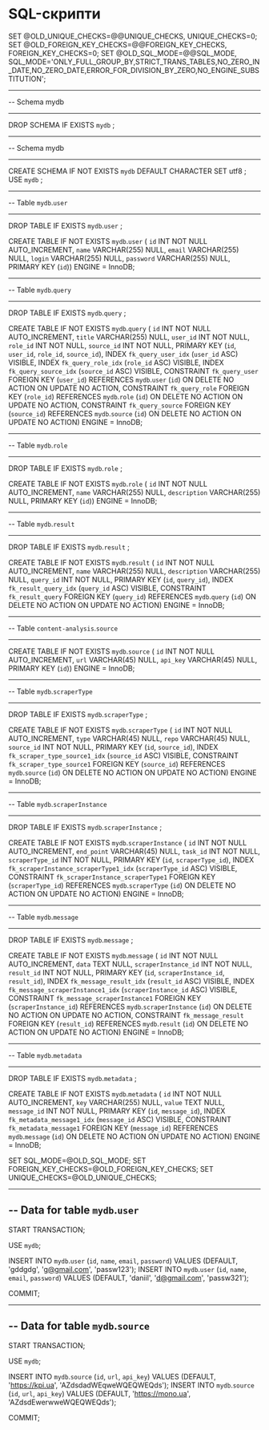 # SQL-скрипти

SET @OLD_UNIQUE_CHECKS=@@UNIQUE_CHECKS, UNIQUE_CHECKS=0;
SET @OLD_FOREIGN_KEY_CHECKS=@@FOREIGN_KEY_CHECKS, FOREIGN_KEY_CHECKS=0;
SET @OLD_SQL_MODE=@@SQL_MODE, SQL_MODE='ONLY_FULL_GROUP_BY,STRICT_TRANS_TABLES,NO_ZERO_IN_DATE,NO_ZERO_DATE,ERROR_FOR_DIVISION_BY_ZERO,NO_ENGINE_SUBSTITUTION';

-- -----------------------------------------------------
-- Schema mydb
-- -----------------------------------------------------
DROP SCHEMA IF EXISTS `mydb` ;

-- -----------------------------------------------------
-- Schema mydb
-- -----------------------------------------------------
CREATE SCHEMA IF NOT EXISTS `mydb` DEFAULT CHARACTER SET utf8 ;
USE `mydb` ;

-- -----------------------------------------------------
-- Table `mydb`.`user`
-- -----------------------------------------------------
DROP TABLE IF EXISTS `mydb`.`user` ;

CREATE TABLE IF NOT EXISTS `mydb`.`user` (
  `id` INT NOT NULL AUTO_INCREMENT,
  `name` VARCHAR(255) NULL,
  `email` VARCHAR(255) NULL,
  `login` VARCHAR(255) NULL,
  `password` VARCHAR(255) NULL,
  PRIMARY KEY (`id`))
ENGINE = InnoDB;

-- -----------------------------------------------------
-- Table `mydb`.`query`
-- -----------------------------------------------------
DROP TABLE IF EXISTS `mydb`.`query` ;

CREATE TABLE IF NOT EXISTS `mydb`.`query` (
  `id` INT NOT NULL AUTO_INCREMENT,
  `title` VARCHAR(255) NULL,
  `user_id` INT NOT NULL,
  `role_id` INT NOT NULL,
  `source_id` INT NOT NULL,
  PRIMARY KEY (`id`, `user_id`, `role_id`, `source_id`),
  INDEX `fk_query_user_idx` (`user_id` ASC) VISIBLE,
  INDEX `fk_query_role_idx` (`role_id` ASC) VISIBLE,
  INDEX `fk_query_source_idx` (`source_id` ASC) VISIBLE,
  CONSTRAINT `fk_query_user`
    FOREIGN KEY (`user_id`)
    REFERENCES `mydb`.`user` (`id`)
    ON DELETE NO ACTION
    ON UPDATE NO ACTION,
  CONSTRAINT `fk_query_role`
    FOREIGN KEY (`role_id`)
    REFERENCES `mydb`.`role` (`id`)
    ON DELETE NO ACTION
    ON UPDATE NO ACTION,
  CONSTRAINT `fk_query_source`
    FOREIGN KEY (`source_id`)
    REFERENCES `mydb`.`source` (`id`)
    ON DELETE NO ACTION
    ON UPDATE NO ACTION)
ENGINE = InnoDB;


-- -----------------------------------------------------
-- Table `mydb`.`role`
-- -----------------------------------------------------
DROP TABLE IF EXISTS `mydb`.`role` ;

CREATE TABLE IF NOT EXISTS `mydb`.`role` (
  `id` INT NOT NULL AUTO_INCREMENT,
  `name` VARCHAR(255) NULL,
  `description` VARCHAR(255) NULL,
  PRIMARY KEY (`id`))
ENGINE = InnoDB;

-- -----------------------------------------------------
-- Table `mydb`.`result`
-- -----------------------------------------------------
DROP TABLE IF EXISTS `mydb`.`result` ;

CREATE TABLE IF NOT EXISTS `mydb`.`result` (
  `id` INT NOT NULL AUTO_INCREMENT,
  `name` VARCHAR(255) NULL,
  `description` VARCHAR(255) NULL,
  `query_id` INT NOT NULL,
  PRIMARY KEY (`id`, `query_id`),
  INDEX `fk_result_query_idx` (`query_id` ASC) VISIBLE,
  CONSTRAINT `fk_result_query`
    FOREIGN KEY (`query_id`)
    REFERENCES `mydb`.`query` (`id`)
    ON DELETE NO ACTION
    ON UPDATE NO ACTION)
ENGINE = InnoDB;


-- -----------------------------------------------------
-- Table `content-analysis`.`source`
-- -----------------------------------------------------
CREATE TABLE IF NOT EXISTS `mydb`.`source` (
  `id` INT NOT NULL AUTO_INCREMENT,
  `url` VARCHAR(45) NULL,
  `api_key` VARCHAR(45) NULL,
  PRIMARY KEY (`id`))
ENGINE = InnoDB;


-- -----------------------------------------------------
-- Table `mydb`.`scraperType`
-- -----------------------------------------------------
DROP TABLE IF EXISTS `mydb`.`scraperType` ;

CREATE TABLE IF NOT EXISTS `mydb`.`scraperType` (
  `id` INT NOT NULL AUTO_INCREMENT,
  `type` VARCHAR(45) NULL,
  `repo` VARCHAR(45) NULL,
  `source_id` INT NOT NULL,
  PRIMARY KEY (`id`, `source_id`),
  INDEX `fk_scraper_type_source1_idx` (`source_id` ASC) VISIBLE,
  CONSTRAINT `fk_scraper_type_source1`
    FOREIGN KEY (`source_id`)
    REFERENCES `mydb`.`source` (`id`)
    ON DELETE NO ACTION
    ON UPDATE NO ACTION)
ENGINE = InnoDB;


-- -----------------------------------------------------
-- Table `mydb`.`scraperInstance`
-- -----------------------------------------------------
DROP TABLE IF EXISTS `mydb`.`scraperInstance` ;

CREATE TABLE IF NOT EXISTS `mydb`.`scraperInstance` (
  `id` INT NOT NULL AUTO_INCREMENT,
  `end_point` VARCHAR(45) NULL,
  `task_id` INT NOT NULL,
  `scraperType_id` INT NOT NULL,
  PRIMARY KEY (`id`, `scraperType_id`),
  INDEX `fk_scraperInstance_scraperType1_idx` (`scraperType_id` ASC) VISIBLE,
  CONSTRAINT `fk_scraperInstance_scraperType1`
    FOREIGN KEY (`scraperType_id`)
    REFERENCES `mydb`.`scraperType` (`id`)
    ON DELETE NO ACTION
    ON UPDATE NO ACTION)
ENGINE = InnoDB;


-- -----------------------------------------------------
-- Table `mydb`.`message`
-- -----------------------------------------------------
DROP TABLE IF EXISTS `mydb`.`message` ;

CREATE TABLE IF NOT EXISTS `mydb`.`message` (
  `id` INT NOT NULL AUTO_INCREMENT,
  `data` TEXT NULL,
  `scraperInstance_id` INT NOT NULL,
  `result_id` INT NOT NULL,
  PRIMARY KEY (`id`, `scraperInstance_id`, `result_id`),
  INDEX `fk_message_result_idx` (`result_id` ASC) VISIBLE,
  INDEX `fk_message_scraperInstance1_idx` (`scraperInstance_id` ASC) VISIBLE,
  CONSTRAINT `fk_message_scraperInstance1`
    FOREIGN KEY (`scraperInstance_id`)
    REFERENCES `mydb`.`scraperInstance` (`id`)
    ON DELETE NO ACTION
    ON UPDATE NO ACTION,
    CONSTRAINT `fk_message_result`
    FOREIGN KEY (`result_id`)
    REFERENCES `mydb`.`result` (`id`)
    ON DELETE NO ACTION
    ON UPDATE NO ACTION)
ENGINE = InnoDB;


-- -----------------------------------------------------
-- Table `mydb`.`metadata`
-- -----------------------------------------------------
DROP TABLE IF EXISTS `mydb`.`metadata` ;

CREATE TABLE IF NOT EXISTS `mydb`.`metadata` (
  `id` INT NOT NULL AUTO_INCREMENT,
  `key` VARCHAR(255) NULL,
  `value` TEXT NULL,
  `message_id` INT NOT NULL,
  PRIMARY KEY (`id`, `message_id`),
  INDEX `fk_metadata_message1_idx` (`message_id` ASC) VISIBLE,
  CONSTRAINT `fk_metadata_message1`
    FOREIGN KEY (`message_id`)
    REFERENCES `mydb`.`message` (`id`)
    ON DELETE NO ACTION
    ON UPDATE NO ACTION)
ENGINE = InnoDB;


SET SQL_MODE=@OLD_SQL_MODE;
SET FOREIGN_KEY_CHECKS=@OLD_FOREIGN_KEY_CHECKS;
SET UNIQUE_CHECKS=@OLD_UNIQUE_CHECKS;

--------------------------------------------------------
-- Data for table `mydb`.`user`
--------------------------------------------------------

START TRANSACTION;

USE `mydb`;

INSERT INTO `mydb`.`user` (`id`, `name`, `email`, `password`) VALUES (DEFAULT, 'gddgdg', 'g@gmail.com', 'passw123');
INSERT INTO `mydb`.`user` (`id`, `name`, `email`, `password`) VALUES (DEFAULT, 'daniil', 'd@gmail.com', 'passw321');

COMMIT;

-------------------------------------------------------
-- Data for table `mydb`.`source`
-------------------------------------------------------

START TRANSACTION;

USE `mydb`;

INSERT INTO `mydb`.`source` (`id`, `url`, `api_key`) VALUES (DEFAULT, 'https://kpi.ua', 'AZdsdadWEqweWQEQWEQds');
INSERT INTO `mydb`.`source` (`id`, `url`, `api_key`) VALUES (DEFAULT, 'https://mono.ua', 'AZdsdEwerwweWQEQWEQds');

COMMIT;